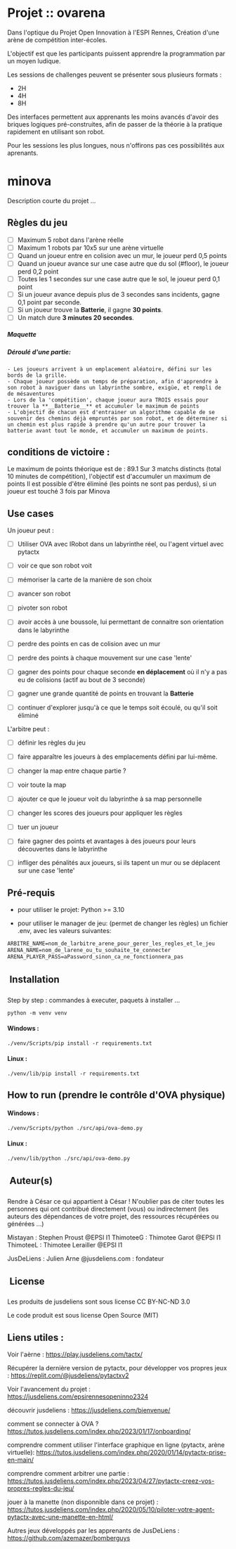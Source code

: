 # Projet :: ovarena

Dans l'optique du Projet Open Innovation à l'ESPI Rennes,
Création d'une arène de compétition inter-écoles.

L'objectif est que les participants puissent apprendre la programmation par un moyen ludique.

Les sessions de challenges peuvent se présenter sous plusieurs formats : 
- 2H
- 4H
- 8H

Des interfaces permettent aux apprenants les moins avancés d'avoir des briques logiques pré-construites, afin de passer de la théorie à la pratique rapidement en utilisant son robot.

Pour les sessions les plus longues, nous n'offirons pas ces possibilités aux aprenants.

# minova
Description courte du projet
...

## Règles du jeu 
- [ ] Maximum 5 robot dans l'arène réelle
- [ ] Maximum 1 robots par 10x5 sur une arène virtuelle
- [ ] Quand un joueur entre en colision avec un mur, le joueur perd 0,5 points
- [ ] Quand un joueur avance sur une case autre que du sol (#floor), le joueur perd 0,2 point
- [ ] Toutes les 1 secondes sur une case autre que le sol, le joueur perd 0,1 point
- [ ] Si un joueur avance depuis plus de 3 secondes sans incidents, gagne 0,1 point par seconde.
- [ ] Si un joueur trouve la **__Batterie__**, il gagne **30 points**.
- [ ] Un match dure __3 minutes 20 secondes__.

##### Maquette


##### Déroulé d'une partie:
	- Les joueurs arrivent à un emplacement aléatoire, défini sur les bords de la grille.
	- Chaque joueur possède un temps de préparation, afin d'apprendre à son robot à naviguer dans un labyrinthe sombre, exigüe, et rempli de de mésaventures
    - Lors de la 'compétition', chaque joueur aura TROIS essais pour trouver la **__Batterie__** et accumuler le maximum de points
    - L'objectif de chacun est d'entrainer un algorithme capable de se souvenir des chemins déjà empruntés par son robot, et de déterminer si un chemin est plus rapide à prendre qu'un autre pour trouver la batterie avant tout le monde, et accumuler un maximum de points.


## conditions de victoire :
   Le maximum de points théorique est de : 89.1
   Sur 3 matchs distincts (total 10 minutes de compétition), l'objectif est d'accumuler un maximum de points 
Il est possible d'être éliminé (les points ne sont pas perdus), si un joueur est touché 3 fois par Minova

## Use cases

Un joueur peut :
 - [ ] Utiliser OVA avec IRobot dans un labyrinthe réel, ou l'agent virtuel avec pytactx
 - [ ] voir ce que son robot voit
 - [ ] mémoriser la carte de la manière de son choix
 - [ ] avancer son robot
 - [ ] pivoter son robot
 - [ ] avoir accès à une boussole, lui permettant de connaitre son orientation dans le labyrinthe
 - [ ] perdre des points en cas de colision avec un mur
 - [ ] perdre des points à chaque mouvement sur une case 'lente'
 - [ ] gagner des points pour chaque seconde **en déplacement** où il n'y a pas eu de colisions (actif au bout de 3 seconde)
 - [ ] gagner une grande quantité de points en trouvant la **__Batterie__**
 - [ ] continuer d'explorer jusqu'à ce que le temps soit écoulé, ou qu'il soit éliminé 


L'arbitre peut :
- [ ] définir les règles du jeu
- [ ] faire apparaître les joueurs à des emplacements défini par lui-même.
- [ ] changer la map entre chaque partie ?
- [ ] voir toute la map
- [ ] ajouter ce que le joueur voit du labyrinthe à sa map personnelle
- [ ] changer les scores des joueurs pour appliquer les règles
- [ ] tuer un joueur
- [ ] faire gagner des points et avantages à des joueurs pour leurs découvertes dans le labyrinthe
- [ ] infliger des pénalités aux joueurs, si ils tapent un mur ou se déplacent sur une case 'lente'



## Pré-requis
- pour utiliser le projet:
Python >= 3.10


- pour utiliser le manager de jeu: (permet de changer les règles)
un fichier .env, avec les valeurs suivantes:

```txt
ARBITRE_NAME=nom_de_larbitre_arene_pour_gerer_les_regles_et_le_jeu
ARENA_NAME=nom_de_larene_ou_tu_souhaite_te_connecter
ARENA_PLAYER_PASS=aPassword_sinon_ca_ne_fonctionnera_pas
```


##  Installation 
Step by step : commandes à executer, paquets à installer ...

```shell
python -m venv venv
```
#### Windows :

```shell
./venv/Scripts/pip install -r requirements.txt
```
#### Linux :

```shell
./venv/lib/pip install -r requirements.txt
```

## How to run (prendre le contrôle d'OVA physique)

#### Windows :

```shell
./venv/Scripts/python ./src/api/ova-demo.py
```
#### Linux :

```shell
./venv/lib/python ./src/api/ova-demo.py
```

##  Auteur(s)
Rendre à César ce qui appartient à César !
N'oublier pas de citer toutes les personnes qui ont contribué directement (vous) ou indirectement (les auteurs des dépendances de votre projet, des ressources récupérées ou générées ...)

Mistayan : Stephen Proust @EPSI I1
ThimoteeG : Thimotee Garot @EPSI I1
ThimoteeL : Thimotee Lerailler @EPSI I1

JusDeLiens : Julien Arne @jusdeliens.com : fondateur

##  License
Les produits de jusdeliens sont sous license CC BY-NC-ND 3.0

Le code produit est sous license Open Source (MIT)



## Liens utiles :

Voir l'aèrne : 
https://play.jusdeliens.com/tactx/

Récupérer la dernière version de pytactx, pour développer vos propres jeux :
https://replit.com/@jusdeliens/pytactxv2

Voir l'avancement du projet :
https://jusdeliens.com/epsirennesopeninno2324

découvrir jusdeliens :
https://jusdeliens.com/bienvenue/

comment se connecter à OVA ?
https://tutos.jusdeliens.com/index.php/2023/01/17/onboarding/

comprendre comment utiliser l'interface graphique en ligne (pytactx, arène virtuelle):
https://tutos.jusdeliens.com/index.php/2020/01/14/pytactx-prise-en-main/

comprendre comment arbitrer une partie : 
https://tutos.jusdeliens.com/index.php/2023/04/27/pytactx-creez-vos-propres-regles-du-jeu/

jouer à la manette (non disponnible dans ce projet) :
https://tutos.jusdeliens.com/index.php/2020/05/10/piloter-votre-agent-pytactx-avec-une-manette-en-html/

Autres jeux développés par les apprenants de JusDeLiens : 
https://github.com/azemazer/bomberguys